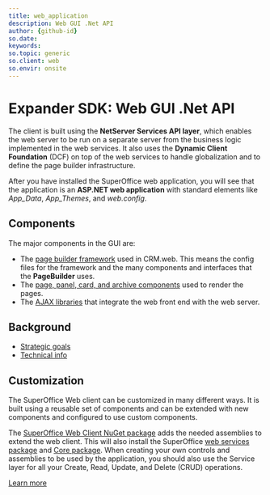 ```yaml
---
title: web_application
description: Web GUI .Net API
author: {github-id}
so.date:
keywords:
so.topic: generic
so.client: web
so.envir: onsite
---
```


# Expander SDK: Web GUI .Net API

The client is built using the **NetServer Services API layer**, which enables the web server to be run on a separate server from the business logic implemented in the web services. It also uses the **Dynamic Client Foundation** (DCF) on top of the web services to handle globalization and to define the page builder infrastructure.

After you have installed the SuperOffice web application, you will see that the application is an **ASP.NET web application** with standard elements like *App\_Data*, *App\_Themes*, and *web.config*.

## Components

The major components in the GUI are:

* The [page builder framework][4] used in CRM.web. This means the config files for the framework and the many components and interfaces that the **PageBuilder** uses.
* The [page, panel, card, and archive components][5] used to render the pages.
* The [AJAX libraries][6] that integrate the web front end with the web server.

## Background

* [Strategic goals][7]
* [Technical info][8]

## Customization

The SuperOffice Web client can be customized in many different ways. It is built using a reusable set of components and can be extended with new components and configured to use custom components.

The [SuperOffice Web Client NuGet package][1] adds the needed assemblies to extend the web client. This will also install the SuperOffice [web services package][2] and [Core package][3].
When creating your own controls and assemblies to be used by the application, you should also use the Service layer for all your Create, Read, Update, and Delete (CRUD) operations.

[Learn more][9]

<!-- Referenced links -->
[1]: https://www.nuget.org/packages/SuperOffice.Crm.Web/
[2]: https://www.nuget.org/packages/SuperOffice.NetServer.Services/
[3]: https://www.nuget.org/packages/SuperOffice.NetServer.Core/
[4]: pagebuilder/index.md
[5]: pagebuilder/config/index.md
[6]: custom-ajax-methods.md
[7]: strategic-goals.md
[8]: technical-info.md
[9]: getting-started/index.md
